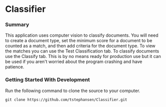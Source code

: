 # Classifier

### Summary
This application uses computer vision to classify documents. You will need to create a document type, set the minimum score for a document to be counted as a match, and then add criteria for the document type. To view the matches you can use the Test Classification tab. To classify documents use the Classify tab. This is by no means ready for production use but it can be used if you aren't worried about the program crashing and have patience.

### Getting Started With Development

Run the following command to clone the source to your computer.

```shell
git clone https://github.com/tstephansen/Classifier.git
```

